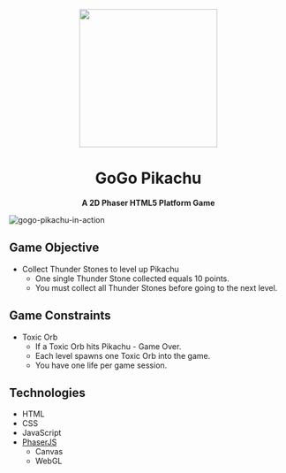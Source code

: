 <div align="center">
  <img height="250x"  src="https://res.cloudinary.com/ddlhtsgmp/image/upload/v1658590433/GoGo_Pikachu.png" />

<br />
  <h1>GoGo Pikachu</h1>

   <p>
    <strong>A 2D Phaser HTML5 Platform Game</strong>
  </p>
</div>


![gogo-pikachu-in-action](https://res.cloudinary.com/ddlhtsgmp/video/upload/e_loop/v1658728533/GoGo_Pikachu___Phaser_2D_Platform_Game.gif)

## Game Objective
- Collect Thunder Stones to level up Pikachu
  - One single Thunder Stone collected equals 10 points.
  - You must collect all Thunder Stones before going to the next level.

## Game Constraints
- Toxic Orb 
  - If a Toxic Orb hits Pikachu - Game Over.
  - Each level spawns one Toxic Orb into the game.
  - You have one life per game session.

## Technologies
- HTML
- CSS
- JavaScript
- [PhaserJS](https://phaser.io/)
  - Canvas 
  - WebGL
